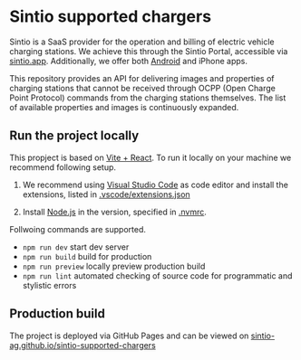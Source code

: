 # Sintio supported chargers

Sintio is a SaaS provider for the operation and billing of electric vehicle charging stations. We achieve this through the Sintio Portal, accessible via [sintio.app](https://www.sintio.app/). Additionally, we offer both [Android](https://play.google.com/store/apps/details?id=com.sintio.app) and iPhone apps.

This repository provides an API for delivering images and properties of charging stations that cannot be received through OCPP (Open Charge Point Protocol) commands from the charging stations themselves. The list of available properties and images is continuously expanded.

## Run the project locally

This propject is based on [Vite + React](https://vitejs.dev/). To run it locally on your machine we recommend following setup.

1. We recommend using [Visual Studio Code](https://code.visualstudio.com/) as code editor and install the extensions, listed in [.vscode/extensions.json](./.vscode/extensions.json)

2. Install [Node.js](https://nodejs.org/en) in the version, specified in [.nvmrc](./.nvmrc).

Follwoing commands are supported.

* `npm run dev` start dev server
* `npm run build` build for production
* `npm run preview` locally preview production build
* `npm run lint` automated checking of source code for programmatic and stylistic errors

## Production build

The project is deployed via GitHub Pages and can be viewed on [sintio-ag.github.io/sintio-supported-chargers](https://sintio-ag.github.io/sintio-supported-chargers/)
